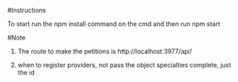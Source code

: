 #Instructions

To start run the npm install command on the cmd and then run npm start


#Note

1. The route to make the petitions is http://localhost:3977/api/

2. when to register providers, not pass the object specialties complete, just the id